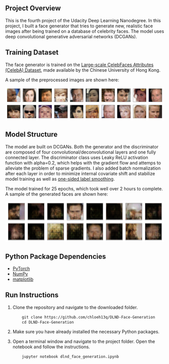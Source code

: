 ## Project Overview

This is the fourth project of the Udacity Deep Learning Nanodegree. In this project, I built a face generator that tries to generate new, realistic face images after being trained on a database of celebrity faces. The model uses deep convolutional generative adversarial networks (DCGANs).

## Training Dataset

The face generator is trained on the [Large-scale CelebFaces Attributes (CelebA) Dataset](http://mmlab.ie.cuhk.edu.hk/projects/CelebA.html), made available by the Chinese University of Hong Kong.

A sample of the preprocessed images are shown here:

![preprocessed images](./preprocessed_images.png)

## Model Structure

The model are built on DCGANs. Both the generator and the discriminator are composed of four convolutional/deconvolutional layers and one fully connected layer. The discriminator class uses Leaky ReLU activation function with alpha=0.2, which helps with the gradient flow and attemps to alleviate the problem of sparse gradients. I also added batch normalization after each layer in order to minimize internal covariate shift and stabilize model training as well as [one-sided label smoothing](https://arxiv.org/abs/1606.03498).

The model trained for 25 epochs, which took well over 2 hours to complete. A sample of the generated faces are shown here:

![generated faces](./output.png)

## Python Package Dependencies

* [PyTorch](https://pytorch.org/)
* [NumPy](https://numpy.org/install/)
* [matplotlib](https://matplotlib.org/3.3.0/users/installing.html)

## Run Instructions

1. Clone the repository and navigate to the downloaded folder.
	
	```	
		git clone https://github.com/chloeh13q/DLND-Face-Generation
		cd DLND-Face-Generation
	```
2. Make sure you have already installed the necessary Python packages.
3. Open a terminal window and navigate to the project folder. Open the notebook and follow the instructions.
	
	```
		jupyter notebook dlnd_face_generation.ipynb
	```

